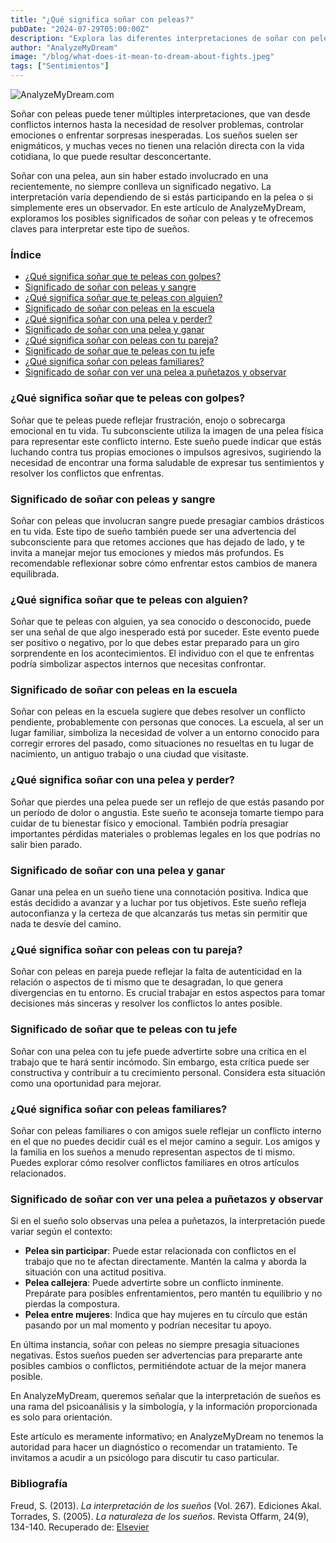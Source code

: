```yaml
---
title: "¿Qué significa soñar con peleas?"
pubDate: "2024-07-29T05:00:00Z"
description: "Explora las diferentes interpretaciones de soñar con peleas, desde conflictos internos hasta sorpresas inesperadas."
author: "AnalyzeMyDream"
image: "/blog/what-does-it-mean-to-dream-about-fights.jpeg"
tags: ["Sentimientos"]
---
```


![AnalyzeMyDream.com](/blog/what-does-it-mean-to-dream-about-fights.jpeg)

Soñar con peleas puede tener múltiples interpretaciones, que van desde conflictos internos hasta la necesidad de resolver problemas, controlar emociones o enfrentar sorpresas inesperadas. Los sueños suelen ser enigmáticos, y muchas veces no tienen una relación directa con la vida cotidiana, lo que puede resultar desconcertante.

Soñar con una pelea, aun sin haber estado involucrado en una recientemente, no siempre conlleva un significado negativo. La interpretación varía dependiendo de si estás participando en la pelea o si simplemente eres un observador. En este artículo de AnalyzeMyDream, exploramos los posibles significados de soñar con peleas y te ofrecemos claves para interpretar este tipo de sueños.

### Índice

- [¿Qué significa soñar que te peleas con golpes?](#que-significa-sonar-que-te-peleas-con-golpes)
- [Significado de soñar con peleas y sangre](#significado-de-sonar-con-peleas-y-sangre)
- [¿Qué significa soñar que te peleas con alguien?](#que-significa-sonar-que-te-peleas-con-alguien)
- [Significado de soñar con peleas en la escuela](#significado-de-sonar-con-peleas-en-la-escuela)
- [¿Qué significa soñar con una pelea y perder?](#que-significa-sonar-con-una-pelea-y-perder)
- [Significado de soñar con una pelea y ganar](#significado-de-sonar-con-una-pelea-y-ganar)
- [¿Qué significa soñar con peleas con tu pareja?](#que-significa-sonar-con-peleas-con-tu-pareja)
- [Significado de soñar que te peleas con tu jefe](#significado-de-sonar-que-te-peleas-con-tu-jefe)
- [¿Qué significa soñar con peleas familiares?](#que-significa-sonar-con-peleas-familiares)
- [Significado de soñar con ver una pelea a puñetazos y observar](#significado-de-sonar-con-ver-una-pelea-a-punetazos-y-observar)

### ¿Qué significa soñar que te peleas con golpes?

Soñar que te peleas puede reflejar frustración, enojo o sobrecarga emocional en tu vida. Tu subconsciente utiliza la imagen de una pelea física para representar este conflicto interno. Este sueño puede indicar que estás luchando contra tus propias emociones o impulsos agresivos, sugiriendo la necesidad de encontrar una forma saludable de expresar tus sentimientos y resolver los conflictos que enfrentas.

### Significado de soñar con peleas y sangre

Soñar con peleas que involucran sangre puede presagiar cambios drásticos en tu vida. Este tipo de sueño también puede ser una advertencia del subconsciente para que retomes acciones que has dejado de lado, y te invita a manejar mejor tus emociones y miedos más profundos. Es recomendable reflexionar sobre cómo enfrentar estos cambios de manera equilibrada.

### ¿Qué significa soñar que te peleas con alguien?

Soñar que te peleas con alguien, ya sea conocido o desconocido, puede ser una señal de que algo inesperado está por suceder. Este evento puede ser positivo o negativo, por lo que debes estar preparado para un giro sorprendente en los acontecimientos. El individuo con el que te enfrentas podría simbolizar aspectos internos que necesitas confrontar.

### Significado de soñar con peleas en la escuela

Soñar con peleas en la escuela sugiere que debes resolver un conflicto pendiente, probablemente con personas que conoces. La escuela, al ser un lugar familiar, simboliza la necesidad de volver a un entorno conocido para corregir errores del pasado, como situaciones no resueltas en tu lugar de nacimiento, un antiguo trabajo o una ciudad que visitaste.

### ¿Qué significa soñar con una pelea y perder?

Soñar que pierdes una pelea puede ser un reflejo de que estás pasando por un período de dolor o angustia. Este sueño te aconseja tomarte tiempo para cuidar de tu bienestar físico y emocional. También podría presagiar importantes pérdidas materiales o problemas legales en los que podrías no salir bien parado.

### Significado de soñar con una pelea y ganar

Ganar una pelea en un sueño tiene una connotación positiva. Indica que estás decidido a avanzar y a luchar por tus objetivos. Este sueño refleja autoconfianza y la certeza de que alcanzarás tus metas sin permitir que nada te desvíe del camino.

### ¿Qué significa soñar con peleas con tu pareja?

Soñar con peleas en pareja puede reflejar la falta de autenticidad en la relación o aspectos de ti mismo que te desagradan, lo que genera divergencias en tu entorno. Es crucial trabajar en estos aspectos para tomar decisiones más sinceras y resolver los conflictos lo antes posible.

### Significado de soñar que te peleas con tu jefe

Soñar con una pelea con tu jefe puede advertirte sobre una crítica en el trabajo que te hará sentir incómodo. Sin embargo, esta crítica puede ser constructiva y contribuir a tu crecimiento personal. Considera esta situación como una oportunidad para mejorar.

### ¿Qué significa soñar con peleas familiares?

Soñar con peleas familiares o con amigos suele reflejar un conflicto interno en el que no puedes decidir cuál es el mejor camino a seguir. Los amigos y la familia en los sueños a menudo representan aspectos de ti mismo. Puedes explorar cómo resolver conflictos familiares en otros artículos relacionados.

### Significado de soñar con ver una pelea a puñetazos y observar

Si en el sueño solo observas una pelea a puñetazos, la interpretación puede variar según el contexto:

- **Pelea sin participar**: Puede estar relacionada con conflictos en el trabajo que no te afectan directamente. Mantén la calma y aborda la situación con una actitud positiva.
- **Pelea callejera**: Puede advertirte sobre un conflicto inminente. Prepárate para posibles enfrentamientos, pero mantén tu equilibrio y no pierdas la compostura.
- **Pelea entre mujeres**: Indica que hay mujeres en tu círculo que están pasando por un mal momento y podrían necesitar tu apoyo.

En última instancia, soñar con peleas no siempre presagia situaciones negativas. Estos sueños pueden ser advertencias para prepararte ante posibles cambios o conflictos, permitiéndote actuar de la mejor manera posible.

En AnalyzeMyDream, queremos señalar que la interpretación de sueños es una rama del psicoanálisis y la simbología, y la información proporcionada es solo para orientación.

Este artículo es meramente informativo; en AnalyzeMyDream no tenemos la autoridad para hacer un diagnóstico o recomendar un tratamiento. Te invitamos a acudir a un psicólogo para discutir tu caso particular.

### Bibliografía

Freud, S. (2013). *La interpretación de los sueños* (Vol. 267). Ediciones Akal.  
Torrades, S. (2005). *La naturaleza de los sueños*. Revista Offarm, 24(9), 134-140. Recuperado de: [Elsevier](https://www.elsevier.es/es-revista-offarm-4-articulo-la-naturaleza-suenos-13079597)
